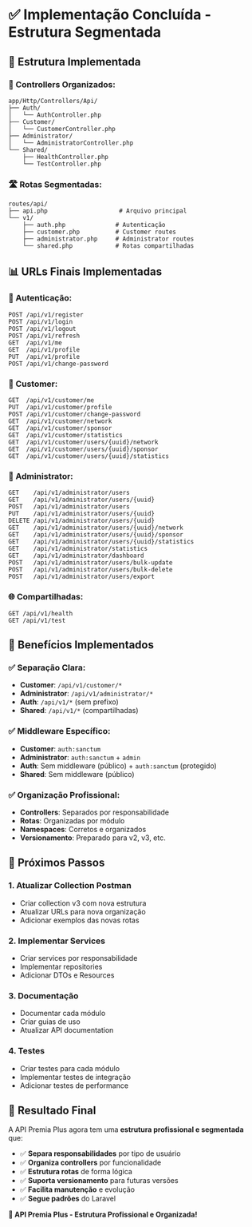 # ✅ Implementação Concluída - Estrutura Segmentada

## 🎯 **Estrutura Implementada**

### **📁 Controllers Organizados:**
```
app/Http/Controllers/Api/
├── Auth/
│   └── AuthController.php
├── Customer/
│   └── CustomerController.php
├── Administrator/
│   └── AdministratorController.php
└── Shared/
    ├── HealthController.php
    └── TestController.php
```

### **🛣️ Rotas Segmentadas:**
```
routes/api/
├── api.php                    # Arquivo principal
└── v1/
    ├── auth.php              # Autenticação
    ├── customer.php          # Customer routes
    ├── administrator.php     # Administrator routes
    └── shared.php            # Rotas compartilhadas
```

## 📊 **URLs Finais Implementadas**

### **🔐 Autenticação:**
```
POST /api/v1/register
POST /api/v1/login
POST /api/v1/logout
POST /api/v1/refresh
GET  /api/v1/me
GET  /api/v1/profile
PUT  /api/v1/profile
POST /api/v1/change-password
```

### **👤 Customer:**
```
GET  /api/v1/customer/me
PUT  /api/v1/customer/profile
POST /api/v1/customer/change-password
GET  /api/v1/customer/network
GET  /api/v1/customer/sponsor
GET  /api/v1/customer/statistics
GET  /api/v1/customer/users/{uuid}/network
GET  /api/v1/customer/users/{uuid}/sponsor
GET  /api/v1/customer/users/{uuid}/statistics
```

### **🔧 Administrator:**
```
GET    /api/v1/administrator/users
GET    /api/v1/administrator/users/{uuid}
POST   /api/v1/administrator/users
PUT    /api/v1/administrator/users/{uuid}
DELETE /api/v1/administrator/users/{uuid}
GET    /api/v1/administrator/users/{uuid}/network
GET    /api/v1/administrator/users/{uuid}/sponsor
GET    /api/v1/administrator/users/{uuid}/statistics
GET    /api/v1/administrator/statistics
GET    /api/v1/administrator/dashboard
POST   /api/v1/administrator/users/bulk-update
POST   /api/v1/administrator/users/bulk-delete
POST   /api/v1/administrator/users/export
```

### **🌐 Compartilhadas:**
```
GET /api/v1/health
GET /api/v1/test
```

## 🎯 **Benefícios Implementados**

### **✅ Separação Clara:**
- **Customer**: `/api/v1/customer/*`
- **Administrator**: `/api/v1/administrator/*`
- **Auth**: `/api/v1/*` (sem prefixo)
- **Shared**: `/api/v1/*` (compartilhadas)

### **✅ Middleware Específico:**
- **Customer**: `auth:sanctum`
- **Administrator**: `auth:sanctum` + `admin`
- **Auth**: Sem middleware (público) + `auth:sanctum` (protegido)
- **Shared**: Sem middleware (público)

### **✅ Organização Profissional:**
- **Controllers**: Separados por responsabilidade
- **Rotas**: Organizadas por módulo
- **Namespaces**: Corretos e organizados
- **Versionamento**: Preparado para v2, v3, etc.

## 🚀 **Próximos Passos**

### **1. Atualizar Collection Postman**
- Criar collection v3 com nova estrutura
- Atualizar URLs para nova organização
- Adicionar exemplos das novas rotas

### **2. Implementar Services**
- Criar services por responsabilidade
- Implementar repositories
- Adicionar DTOs e Resources

### **3. Documentação**
- Documentar cada módulo
- Criar guias de uso
- Atualizar API documentation

### **4. Testes**
- Criar testes para cada módulo
- Implementar testes de integração
- Adicionar testes de performance

## 🎉 **Resultado Final**

A API Premia Plus agora tem uma **estrutura profissional e segmentada** que:

- ✅ **Separa responsabilidades** por tipo de usuário
- ✅ **Organiza controllers** por funcionalidade
- ✅ **Estrutura rotas** de forma lógica
- ✅ **Suporta versionamento** para futuras versões
- ✅ **Facilita manutenção** e evolução
- ✅ **Segue padrões** do Laravel

**🚀 API Premia Plus - Estrutura Profissional e Organizada!**
